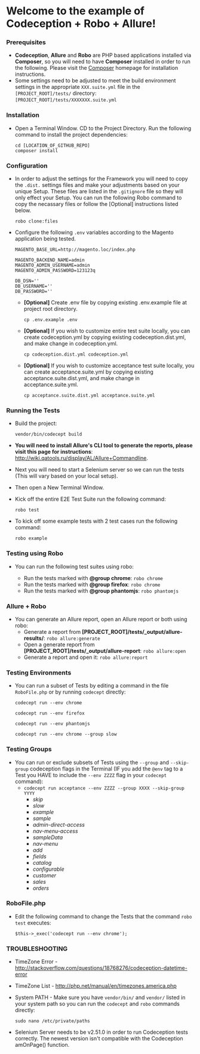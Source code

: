 # Welcome to the example of Codeception + Robo + Allure!

### Prerequisites
* **Codeception**, **Allure** and **Robo** are PHP based applications installed via **Composer**, so you will need to have **Composer** installed in order to run the following. Please visit the [Composer](https://getcomposer.org/) homepage for installation instructions.
* Some settings need to be adjusted to meet the build environment settings in the appropriate `XXX.suite.yml` file in the `[PROJECT_ROOT]/tests/` directory: `[PROJECT_ROOT]/tests/XXXXXXX.suite.yml`

### Installation
* Open a Terminal Window. CD to the Project Directory. Run the following command to install the project dependencies:
    ```
    cd [LOCATION_OF_GITHUB_REPO]
    composer install
    ```

### Configuration
* In order to adjust the settings for the Framework you will need to copy the `.dist.` settings files and make your adjustments based on your unique Setup. These files are listed in the `.gitignore` file so they will only effect your Setup. You can run the following Robo command to copy the necassary files or follow the [Optional] instructions listed below.
    ```
    robo clone:files
    ```

* Configure the following `.env` variables according to the Magento application being tested.
    ```
    MAGENTO_BASE_URL=http://magento.loc/index.php
    
    MAGENTO_BACKEND_NAME=admin
    MAGENTO_ADMIN_USERNAME=admin
    MAGENTO_ADMIN_PASSWORD=123123q
    
    DB_DSN=''
    DB_USERNAME=''
    DB_PASSWORD=''
    ```

    * **[Optional]** Create .env file by copying existing .env.example file at project root directory.

        ```
        cp .env.example .env
        ```

    * **[Optional]** If you wish to customize entire test suite locally, you can create codeception.yml by copying existing codeception.dist.yml, and make change in codeception.yml.
        ```
        cp codeception.dist.yml codeception.yml
        ```

    * **[Optional]** If you wish to customize acceptance test suite locally, you can create acceptance.suite.yml by copying existing acceptance.suite.dist.yml, and make change in acceptance.suite.yml.
        ```
        cp acceptance.suite.dist.yml acceptance.suite.yml
        ```

### Running the Tests
* Build the project:
    ```
    vendor/bin/codecept build
    ```

* **You will need to install Allure's CLI tool to generate the reports, please visit this page for instructions**: http://wiki.qatools.ru/display/AL/Allure+Commandline.

* Next you will need to start a Selenium server so we can run the tests (This will vary based on your local setup).

* Then open a New Terminal Window.

* Kick off the entire E2E Test Suite run the following command:

    ```
    robo test
    ```

* To kick off some example tests with 2 test cases run the following command:

    ```
    robo example
    ```

### Testing using Robo

* You can run the following test suites using robo:

  * Run the tests marked with **@group chrome**:  `robo chrome`
  * Run the tests marked with **@group firefox**:  `robo chrome`
  * Run the tests marked with **@group phantomjs**:  `robo phantomjs`

### Allure + Robo
* You can generate an Allure report, open an Allure report or both using robo:
  * Generate a report from **[PROJECT_ROOT]/tests/_output/allure-results/**: `robo allure:generate`
  * Open a generate report from **[PROJECT_ROOT]/tests/_output/allure-report**: `robo allure:open`
  * Generate a report and open it: `robo allure:report`

### Testing Environments
* You can run a subset of Tests by editing a command in the file `RoboFile.php` or by running `codecept` directly:

    ```codecept run --env chrome```

    ```codecept run --env firefox```

    ```codecept run --env phantomjs```

    ```codecept run --env chrome --group slow```

### Testing Groups
* You can run or exclude subsets of Tests using the `--group` and `--skip-group` codeception flags in the Terminal (IF you add the `@env` tag to a Test you HAVE to include the `--env ZZZZ` flag in your `codecept` command):
    * ```codecept run acceptance --env ZZZZ --group XXXX --skip-group YYYY```
        * *skip*
        * *slow*
        * *example*
        * *sample*
        * *admin-direct-access*
        * *nav-menu-access*
        * *sampleData*
        * *nav-menu*
        * *add*
        * *fields*
        * *catalog*
        * *configurable*
        * *customer*
        * *sales*
        * *orders*

### RoboFile.php

* Edit the following command to change the Tests that the command `robo test` executes:

    ```
    $this->_exec('codecept run --env chrome');
    ```

### TROUBLESHOOTING
* TimeZone Error - http://stackoverflow.com/questions/18768276/codeception-datetime-error
* TimeZone List - http://php.net/manual/en/timezones.america.php
* System PATH - Make sure you have `vendor/bin/` and `vendor/` listed in your system path so you can run the  `codecept` and `robo` commands directly:

    `sudo nano /etc/private/paths`

* Selenium Server needs to be v2.51.0 in order to run Codeception tests correctly. The newest version isn't compatible with the Codeception amOnPage() function.